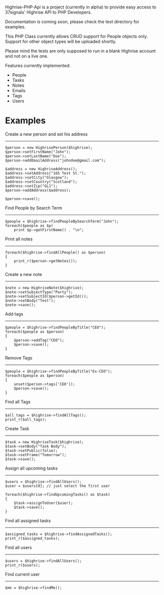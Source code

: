 Highrise-PHP-Api is a project (currently in alpha) to provide easy access to 37signals' Highrise API to PHP Developers.

Documentation is coming soon, please check the test directory for examples.

This PHP Class currently allows CRUD support for People objects only. Support for other object types will be uploaded shortly.

Please mind the tests are only supposed to run in a blank Highrise account and not on a live one.

Features currently implemented:

* People
* Tasks
* Notes
* Emails
* Tags
* Users


Examples
========

Create a new person and set his address
------ - --- ------ --- --- --- -------

	$person = new HighrisePerson($highrise);
	$person->setFirstName("John");
	$person->setLastName("Doe");
	$person->addEmailAddress("johndoe@gmail.com");
	
	$address = new HighriseAddress();
	$address->setAddress("165 Test St.");
	$address->setCity("Glasgow");
	$address->setCountry("Scotland");
	$address->setZip("GL1");
	$person->addAddress($address);
	
	$person->save();

Find People by Search Term
---- ------ -- ------ ----

	$people = $highrise->findPeopleBySearchTerm("John");
	foreach($people as $p)
		print $p->getFirstName() . "\n";

Print all notes
----- --- -----

	foreach($highrise->findAllPeople() as $person)
	{
		print_r($person->getNotes());
	}
	
Create a new note
------ - --- ----

	$note = new HighriseNote($highrise);
	$note->setSubjectType("Party");
	$note->setSubjectId($person->getId());
	$note->setBody("Test");
	$note->save();
	
	
Add tags
--- ----

	$people = $highrise->findPeopleByTitle("CEO");
	foreach($people as $person)
	{
		$person->addTag("CEO");
		$person->save();
	}

Remove Tags
------ ----

	$people = $highrise->findPeopleByTitle("Ex-CEO");
	foreach($people as $person)
	{
		unset($person->tags['CEO']);
		$person->save();
	}

Find all Tags
---- --- ----

	$all_tags = $highrise->findAllTags();
	print_r($all_tags);

Create Task
------ ----

	$task = new HighriseTask($highrise);
	$task->setBody("Task Body");
	$task->setPublic(false);
	$task->setFrame("Tomorrow");
	$task->save();
	
Assign all upcoming tasks
------ --- -------- -----

	$users = $highrise->findAllUsers();
	$user = $users[0]; // just select the first user
	
	foreach($highrise->findUpcomingTasks() as $task)
	{
		$task->assignToUser($user);
		$task->save();
	}

Find all assigned tasks
---- --- -------- -----

	$assigned_tasks = $highrise->findAssignedTasks();
	print_r($assigned_tasks);

Find all users
---- --- -----

	$users = $highrise->findAllUsers();
	print_r($users);
	
Find current user
---- ------- ----

	$me = $highrise->findMe();



